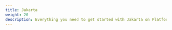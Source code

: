 ```yaml
---
title: Jakarta
weight: 20
description: Everything you need to get started with Jakarta on Platform.sh.
---
```

